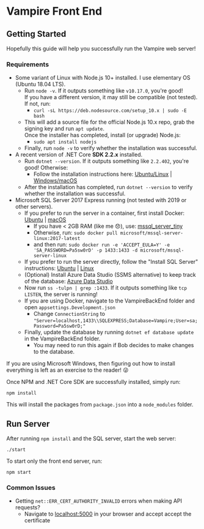 Vampire Front End
=================


## Getting Started

Hopefully this guide will help you successfully run the Vampire web server!


### Requirements

- Some variant of Linux with Node.js 10+ installed.
  I use elementary OS (Ubuntu 18.04 LTS).
  - Run `node -v`. If it outputs something like `v10.17.0`, you're good!  
    If you have a different version, it may still be compatible (not tested). If not, run:
    - `curl -sL https://deb.nodesource.com/setup_10.x | sudo -E bash`
  - This will add a source file for the official Node.js 10.x repo, grab the signing key and run `apt update`.  
    Once the installer has completed, install (or upgrade) Node.js:
    - `sudo apt install nodejs`
  - Finally, run `node -v` to verify whether the installation was successful.
- A recent version of .NET Core **SDK 2.2.x** installed.
  - Run `dotnet --version`. If it outputs something like `2.2.402`, you're good! Otherwise:
    - Follow the installation instructions here: [Ubuntu/Linux](https://dotnet.microsoft.com/download/linux-package-manager/ubuntu18-04/sdk-2.2.402 "SDK 2.2.402") | [Windows/macOS](https://dotnet.microsoft.com/download/dotnet-core/2.2 "SDK 2.2.402")
  - After the installation has completed, run `dotnet --version` to verify whether the installation was successful.
- Microsoft SQL Server 2017 Express running (not tested with 2019 or other servers).
  - If you prefer to run the server in a container, first install Docker: [Ubuntu](https://www.digitalocean.com/community/tutorials/how-to-install-and-use-docker-on-ubuntu-18-04) | [macOS](https://database.guide/how-to-install-sql-server-on-a-mac/)
    - If you have &lt; 2GB RAM (like me :disappointed:), use: [mssql_server_tiny](https://github.com/justin2004/mssql_server_tiny#how-to-use)
    - Otherwise, run: `sudo docker pull microsoft/mssql-server-linux:2017-latest`
    - and then run: `sudo docker run -e 'ACCEPT_EULA=Y' -e 'SA_PASSWORD=Pa5sw0rD' -p 1433:1433 -d microsoft/mssql-server-linux`
  - If you prefer to run the server directly, follow the "Install SQL Server" instructions: [Ubuntu](https://docs.microsoft.com/en-us/sql/linux/quickstart-install-connect-ubuntu?view=sql-server-2017) | [Linux](https://docs.microsoft.com/en-us/sql/linux/sql-server-linux-setup?view=sql-server-ver15)
  - (Optional) Install Azure Data Studio (SSMS alternative) to keep track of the database: [Azure Data Studio](https://docs.microsoft.com/en-us/sql/azure-data-studio/download?view=sql-server-ver15)
  - Now run `ss -tulpn | grep :1433`. If it outputs something like `tcp LISTEN`, the server is running!
  - If you are using Docker, navigate to the VampireBackEnd folder and open `appsettings.Development.json`
    - Change `ConnectionString` to `"Server=localhost,1433\\SQLEXPRESS;Database=Vampire;User=sa;Password=Pa5sw0rD;"`
  - Finally, update the database by running `dotnet ef database update` in the VampireBackEnd folder.
    - You may need to run this again if Bob decides to make changes to the database.


If you are using Microsoft Windows, then figuring out
how to install everything is left as an exercise to the reader! :stuck_out_tongue_winking_eye:

Once NPM and .NET Core SDK are successfully installed, simply run:
```
npm install
```
This will install the packages from `package.json` into a `node_modules` folder.


## Run Server

After running `npm install` and the SQL server, start the web server:

```
./start
```

To start only the front end server, run:

```
npm start
```

### Common Issues

- Getting `net::ERR_CERT_AUTHORITY_INVALID` errors when making API requests?
  - Navigate to [localhost:5000](http://localhost:5000) in your browser and accept accept the certificate

